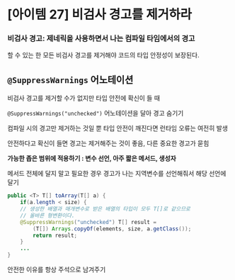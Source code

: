 # [아이템 27] 비검사 경고를 제거하라

### 비검사 경고: 제네릭을 사용하면서 나는 컴파일 타임에서의 경고

할 수 있는 한 모든 비검사 경고를 제거해야 코드의 타입 안정성이 보장된다.

## `@SuppressWarnings` 어노테이션

비검사 경고를 제거할 수가 없지만 타입 안전에 확신이 들 때 

`@SuppressWarnings("unchecked")` 어노테이션을 달아 경고 숨기기

컴파일 시의 경고만 제거하는 것일 뿐 타입 안전이 깨진다면 런타임 오류는 여전히 발생

안전하다고 확신이 들면 경고는 제거해주는 것이 좋음, 다른 중요한 경고가 묻힘

**가능한 좁은 범위에 적용하기 : 변수 선언, 아주 짧은 메서드, 생성자**

메서드 전체에 달지 말고 필요한 경우 경고가 나는 지역변수를 선언해줘서 해당 선언에 달기

```java
public <T> T[] toArray(T[] a) {
    if(a.length < size) {
    // 생성한 배열과 매개변수로 받은 배열의 타입이 모두 T[]로 같으므로
    // 올바른 형변환이다.
    @SuppressWarnings("unchecked") T[] result =
        (T[]) Arrays.copyOf(elements, size, a.getClass());
        return result;
    }
    ...
}
```

안전한 이유를 항상 주석으로 남겨주기

